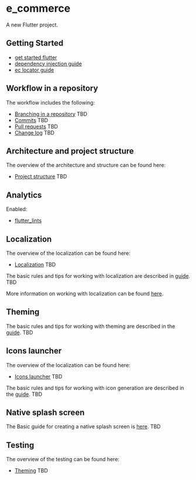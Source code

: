 # e_commerce

A new Flutter project.

## Getting Started
- [get started flutter](docs/get_started_flutter.md)
- [dependency injection guide](docs/dependency_injection_guide.md)
- [ec locator guide](docs/ec_locator_guide.md)

## Workflow in a repository

The workflow includes the following:

- [Branching in a repository]() TBD
- [Commits]() TBD
- [Pull requests]() TBD
- [Change log]() TBD

## Architecture and project structure

The overview of the architecture and structure can be found here:

- [Project structure]() TBD

## Analytics

Enabled:

- [flutter_lints](https://pub.dev/packages/flutter_lints)

## Localization

The overview of the localization can be found here:

- [Localization]() TBD

The basic rules and tips for working with localization are described in [guide](). TBD

More information on working with localization can be found [here](https://docs.flutter.dev/accessibility-and-localization/internationalization).

## Theming

The basic rules and tips for working with theming are described in the [guide](). TBD

## Icons launcher

The overview of the localization can be found here:

- [Icons launcher]() TBD

The basic rules and tips for working with icon generation are described in the [guide](). TBD

## Native splash screen

The Basic guide for creating a native splash screen is [here](). TBD

## Testing

The overview of the testing can be found here:

- [Theming]() TBD